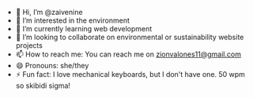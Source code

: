 - 👋 Hi, I’m @zaivenine
- 👀 I’m interested in the environment
- 🌱 I’m currently learning web development
- 💞️ I’m looking to collaborate on environmental or sustainability website projects
- 📫 How to reach me: You can reach me on zionvalones11@gmail.com
- 😄 Pronouns: she/they
- ⚡ Fun fact: I love mechanical keyboards, but I don't have one. 50 wpm so skibidi sigma!

<!---
zaivenine/zaivenine is a ✨ special ✨ repository because its `README.md` (this file) appears on your GitHub profile.
You can click the Preview link to take a look at your changes.
--->
